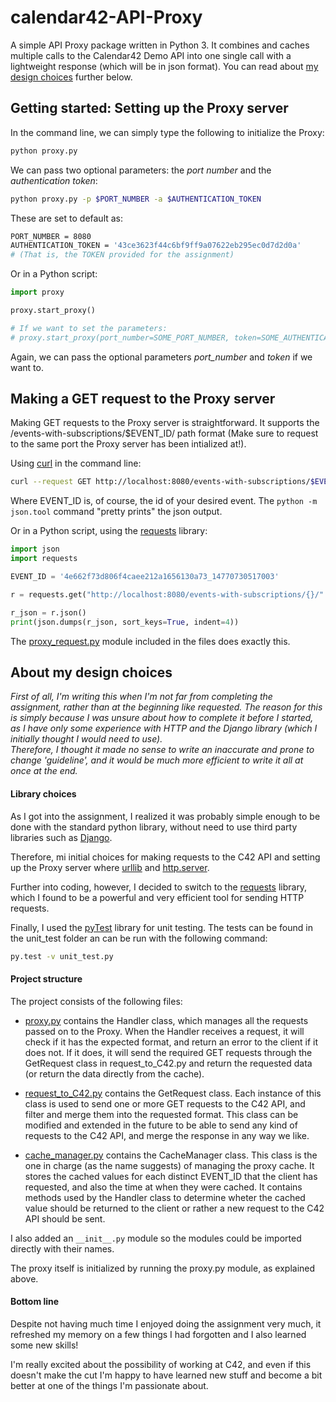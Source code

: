 # calendar42-API-Proxy
A simple API Proxy package written in Python 3. It combines and caches multiple calls to the Calendar42 Demo API into one single call with a lightweight response (which will be in json format). You can read about [my design choices](https://github.com/Pabce/calendar42-API-Proxy#about-my-design-choices) further below.

## Getting started: Setting up the Proxy server
In the command line, we can simply type the following to initialize the Proxy:
```bash
python proxy.py
```
We can pass two optional parameters: the _port number_ and the _authentication token_:
```bash
python proxy.py -p $PORT_NUMBER -a $AUTHENTICATION_TOKEN
```
These are set to default as:
```bash
PORT_NUMBER = 8080 
AUTHENTICATION_TOKEN = '43ce3623f44c6bf9ff9a07622eb295ec0d7d2d0a'
# (That is, the TOKEN provided for the assignment)
```

Or in a Python script:
```python
import proxy

proxy.start_proxy()

# If we want to set the parameters:
# proxy.start_proxy(port_number=SOME_PORT_NUMBER, token=SOME_AUTHENTICATION_TOKEN)
```
Again, we can pass the optional parameters _port_number_ and _token_ if we want to.

## Making a GET request to the Proxy server
Making GET requests to the Proxy server is straightforward. It supports the /events-with-subscriptions/$EVENT_ID/ path format 
(Make sure to request to the same port the Proxy server has been intialized at!).

Using [curl](https://curl.haxx.se/) in the command line:
```bash
curl --request GET http://localhost:8080/events-with-subscriptions/$EVENT-ID/ | python -m json.tool
```
Where EVENT_ID is, of course, the id of your desired event. The `python -m json.tool` command "pretty prints" the json output.

Or in a Python script, using the [requests](http://docs.python-requests.org/en/master/) library:
```python
import json
import requests

EVENT_ID = '4e662f73d806f4caee212a1656130a73_14770730517003'

r = requests.get("http://localhost:8080/events-with-subscriptions/{}/".format(EVENT_ID))

r_json = r.json()
print(json.dumps(r_json, sort_keys=True, indent=4))
```
The [proxy_request.py](https://github.com/Pabce/calendar42-API-Proxy/blob/master/proxy_request.py) module included in the files does exactly this.

## About my design choices
_First of all, I'm writing this when I'm not far from completing the assignment, rather than at the beginning like requested. The reason for this is simply because I was unsure about how to complete it before I started, as I have only some experience with HTTP and the Django library (which I initially thought I would need to use).  
Therefore, I thought it made no sense to write an inaccurate and prone to change 'guideline', and it would be much more efficient to write it all at once at the end._

#### Library choices
As I got into the assignment, I realized it was probably simple enough to be done with the standard python library, without need to use third party libraries such as [Django](https://www.djangoproject.com/).

Therefore, mi initial choices for making requests to the C42 API and setting up the Proxy server where [urllib](https://docs.python.org/3/library/urllib.html) and [http.server](https://docs.python.org/3/library/http.server.html).

Further into coding, however, I decided to switch to the [requests](http://docs.python-requests.org/en/master/) library, which I found to be a powerful and very efficient tool for sending HTTP requests.

Finally, I used the [pyTest](http://doc.pytest.org/) library for unit testing. The tests can be found in the unit_test folder an can be run with the following command:
```bash
py.test -v unit_test.py
```

#### Project structure
The project consists of the following files:
* [proxy.py](https://github.com/Pabce/calendar42-API-Proxy/blob/master/proxy.py) contains the Handler class, which manages all the requests passed on to the Proxy. When the Handler receives a request, it will check if it has the expected format, and return an error to the client if it does not. If it does, it will send the required GET requests through the GetRequest class in request_to_C42.py and return the requested data (or return the data directly from the cache). 

* [request_to_C42.py](https://github.com/Pabce/calendar42-API-Proxy/blob/master/request_to_C42.py) contains the GetRequest class. Each instance of this class is used to send one or more GET requests to the C42 API, and filter and merge them into the requested format. This class can be modified and extended in the future to be able to send any kind of requests to the C42 API, and merge the response in any way we like.

* [cache_manager.py](https://github.com/Pabce/calendar42-API-Proxy/blob/master/cache_manager.py) contains the CacheManager class. This class is the one in charge (as the name suggests) of managing the proxy cache. It stores the cached values for each distinct EVENT_ID that the client has requested, and also the time at when they were cached. It contains methods used by the Handler class to determine wheter the cached value should be returned to the client or rather a new request to the C42 API should be sent. 

I also added an `__init__.py` module so the modules could be imported directly with their names.

The proxy itself is initialized by running the proxy.py module, as explained above.

#### Bottom line
Despite not having much time I enjoyed doing the assignment very much, it refreshed my memory on a few things I had forgotten and I also learned some new skills!

I'm really excited about the possibility of working at C42, and even if this doesn't make the cut I'm happy to have learned new stuff and become a bit better at one of the things I'm passionate about.

